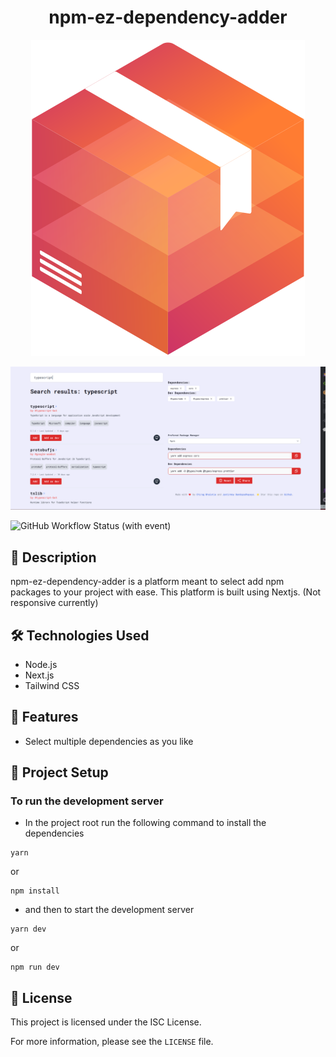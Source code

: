 <h1 align="center"> npm-ez-dependency-adder </h1>

<p align="center">
    <img src="./public/logo.svg" />
</p>

![Screenshot](./public/screenshot.png)

![GitHub Workflow Status (with event)](https://img.shields.io/github/actions/workflow/status/chirag3003/npm-ez-dependency-adder/lint.yaml?style=for-the-badge&logo=github&logoColor=blue)


## 📝 Description

npm-ez-dependency-adder is a platform meant to select add npm packages to your project with ease. This platform is built using Nextjs. (Not responsive currently)

## 🛠️ Technologies Used

-   Node.js
-   Next.js
-   Tailwind CSS

## 🚀 Features

-   Select multiple dependencies as you like

## 🎁 Project Setup

### To run the development server

-   In the project root run the following command to install the dependencies

```
yarn
```

or

```
npm install
```

-   and then to start the development server

```
yarn dev
```

or

```
npm run dev
```

## 📝 License

This project is licensed under the ISC License.

For more information, please see the `LICENSE` file.
